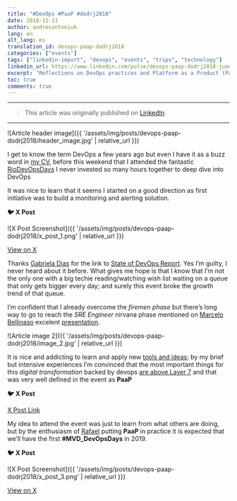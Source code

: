 ```yaml
---
title: "#DevOps #PaaP #dodrj2018"
date: 2018-11-11
author: andresantoniuk
lang: en
alt_lang: es
translation_id: devops-paap-dodrj2018
categories: ["events"]
tags: ["linkedin-import", "devops", "events", "trips", "technology"]
linkedin_url: https://www.linkedin.com/pulse/devops-paap-dodrj2018-juan-andr%C3%A9s-antoniuk-buchtik
excerpt: "Reflections on DevOps practices and Platform as a Product (PaaP) concepts from the DevOps Days Rio de Janeiro 2018 conference."
toc: true
comments: true
---
```


---

> This article was originally published on [LinkedIn](https://www.linkedin.com/pulse/devops-paap-dodrj2018-juan-andr%C3%A9s-antoniuk-buchtik).

---

![Article header image]({{ '/assets/img/posts/devops-paap-dodrj2018/header_image.jpg' | relative_url }})

I get to know the term DevOps a few years ago but even I have it as a buzz word in [my CV](https://www.linkedin.com/feed/update/urn:li:activity:6266508606087196672), before this weekend that I attended the fantastic [RioDevOpsDays](https://www.devopsdays.org/events/2018-rio-de-janeiro) I never invested so many hours together to deep dive into DevOps

It was nice to learn that it seems I started on a good direction as first initiative was to build a monitoring and alerting solution.

**🐦 X Post**

![X Post Screenshot]({{ '/assets/img/posts/devops-paap-dodrj2018/x_post_1.png' | relative_url }})

[View on X](https://twitter.com/apr/status/1061244120642002946)

Thanks [Gabriela Dias](https://www.linkedin.com/in/gabydias/) for the link to [State of DevOps Report](https://puppet.com/resources/whitepaper/state-of-devops-report). Yes I’m guilty, I never heard about it before. What gives me hope is that I know that I’m not the only one with a big techie reading/watching wish list waiting on a queue that only gets bigger every day; and surely this event broke the growth trend of that queue.

I’m confident that I already overcome the *firemen phase* but there’s long way to go to reach the *SRE Engineer* nirvana phase mentioned on [Marcelo Bellinaso](https://www.linkedin.com/in/mbellinaso/) excelent [presentation](https://twitter.com/mbellinasoUS/status/1061280553012473856 ).

![Article image 2]({{ '/assets/img/posts/devops-paap-dodrj2018/image_2.jpg' | relative_url }})

It is nice and addicting to learn and apply new [tools and ideas](https://xebialabs.com/periodic-table-of-devops-tools); by my brief but intensive experiences I’m convinced that the most important things for this *digital transformation* backed by devops [are above Layer 7](https://en.wikipedia.org/wiki/Layer_8) and that was very well defined in the event as **PaaP**

**🐦 X Post**

[X Post Link](https://twitter.com/mbellinasoUS/status/1061235930890158081)

My idea to attend the event was just to learn from what others are doing, but by the enthusiasm of [Rafael](https://www.linkedin.com/in/rbgomes/) putting **PaaP** in practice it is expected that we’ll have the first **#MVD_DevOpsDays** in 2019.

**🐦 X Post**

![X Post Screenshot]({{ '/assets/img/posts/devops-paap-dodrj2018/x_post_3.png' | relative_url }})

[View on X](https://twitter.com/MikeRosTX/status/1061502844111671296)